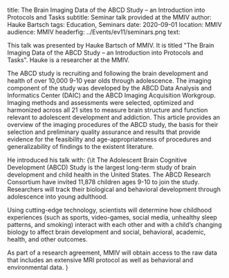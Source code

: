 title: The Brain Imaging Data of the ABCD Study – an Introduction into Protocols and Tasks
subtitle: Seminar talk provided at the MMIV
author: Hauke Bartsch
tags: Education, Seminars
date: 2020-09-01
location: MMIV
audience: MMIV
headerfig: ../Events/ev11/seminars.png
text:

This talk was presented by Hauke Bartsch of MMIV. It is titled "The Brain Imaging Data of the ABCD Study – an Introduction into Protocols and Tasks". Hauke is a researcher at the MMIV.

The ABCD study is recruiting and following the brain development and health of over 10,000 $9$-$10$ year olds through adolescence. The imaging component of the study was developed by the ABCD Data Analysis and Informatics Center (DAIC) and the ABCD Imaging Acquisition Workgroup. Imaging methods and assessments were selected, optimized and harmonized across all 21 sites to measure brain structure and function relevant to adolescent development and addiction. This article provides an overview of the imaging procedures of the ABCD study, the basis for their selection and preliminary quality assurance and results that provide evidence for the feasibility and age-appropriateness of procedures and generalizability of findings to the existent literature.

He introduced his talk with: {\it 
The Adolescent Brain Cognitive Development (ABCD) Study is the largest long-term study of brain development and child health in the United States. The ABCD Research Consortium have invited 11,878 children ages 9-10 to join the study. Researchers will track their biological and behavioral development through adolescence into young adulthood.

Using cutting-edge technology, scientists will determine how childhood experiences (such as sports, video-games, social media, unhealthy sleep patterns, and smoking) interact with each other and with a child’s changing biology to affect brain development and social, behavioral, academic, health, and other outcomes. 

As part of a research agreement, MMIV will obtain access to the raw data that includes an extensive MRI protocol as well as behavioral and environmental data.
}
